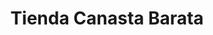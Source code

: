 ---
title: "Tienda Canasta Barata"
url: /zona-19-ciudad-de-guatemala/tienda-canasta-barata/
shop: comodidad
---